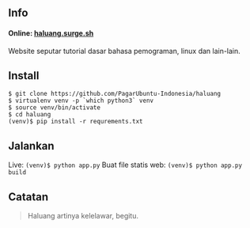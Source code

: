 ## Info

#### Online: [haluang.surge.sh](https://haluang.surge.sh/)

Website seputar tutorial dasar bahasa pemograman, linux dan lain-lain.

## Install

```
$ git clone https://github.com/PagarUbuntu-Indonesia/haluang
$ virtualenv venv -p `which python3` venv
$ source venv/bin/activate
$ cd haluang
(venv)$ pip install -r requrements.txt
```

## Jalankan

Live: `(venv)$ python app.py`
Buat file statis web: `(venv)$ python app.py build`

## Catatan

> Haluang artinya kelelawar, begitu.

